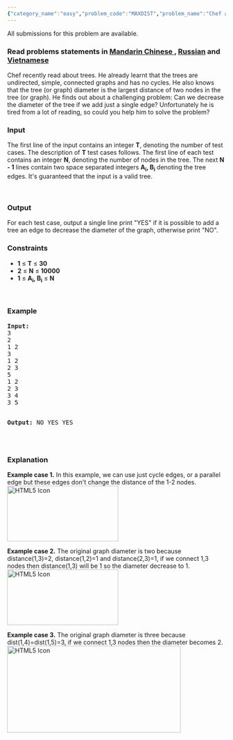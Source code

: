 ```yaml
---
{"category_name":"easy","problem_code":"MAXDIST","problem_name":"Chef and Trees","languages_supported":{"0":"ADA","1":"ASM","2":"BASH","3":"BF","4":"C","5":"C99 strict","6":"CAML","7":"CLOJ","8":"CLPS","9":"CPP 4.3.2","10":"CPP 4.9.2","11":"CPP14","12":"CS2","13":"D","14":"ERL","15":"FORT","16":"FS","17":"GO","18":"HASK","19":"ICK","20":"ICON","21":"JAVA","22":"JS","23":"LISP clisp","24":"LISP sbcl","25":"LUA","26":"NEM","27":"NICE","28":"NODEJS","29":"PAS fpc","30":"PAS gpc","31":"PERL","32":"PERL6","33":"PHP","34":"PIKE","35":"PRLG","36":"PYPY","37":"PYTH","38":"PYTH 3.4","39":"RUBY","40":"SCALA","41":"SCM chicken","42":"SCM guile","43":"SCM qobi","44":"ST","45":"TCL","46":"TEXT","47":"WSPC"},"max_timelimit":1,"source_sizelimit":50000,"problem_author":"iscsi ","problem_tester":null,"date_added":"8-06-2015","tags":{"0":"iscsi","1":"snck15el"},"editorial_url":"http://discuss.codechef.com/problems/MAXDIST","time":{"view_start_date":1434135600,"submit_start_date":1434135600,"visible_start_date":1434135600,"end_date":1735669800},"layout":"problem"}
---
```

<span class="solution-visible-txt">All submissions for this problem are available.</span><h3> Read problems statements in <a target="_blank" href="http://www.codechef.com/download/translated/SNCK15EL/mandarin/MAXDIST.pdf">Mandarin Chinese </a> , <a target="_blank" href="http://www.codechef.com/download/translated/SNCK15EL/russian/MAXDIST.pdf">Russian</a> and <a target="_blank" href="http://www.codechef.com/download/translated/SNCK15EL/vietnamese/MAXDIST.pdf">Vietnamese</a></h3>


<p>
Chef recently read about trees. He already learnt that the trees are undirected, simple, connected graphs and has no cycles. He also knows that the tree (or graph) diameter is the largest distance of two nodes in the tree (or graph). He finds out about a challenging problem: Can we decrease the diameter of the tree if we add just a single edge? Unfortunately he is tired from a lot of reading, so could you help him to solve the problem?

</p>

<h3>Input</h3>
<p><p>The first line of the input contains an integer <b>T</b>, denoting the number of test cases. 
The description of <b>T</b> test cases follows. The first line of each test contains an integer <b>N</b>, denoting the number of nodes in the tree.
The next <b>N - 1</b> lines contain two space separated integers <b>A<sub>i</sub>, B<sub>i</sub></b> denoting the tree edges.
It's guaranteed that the input is a valid tree.
<p> </p>

<h3>Output</h3>
<p>
For each test case, output a single line print "YES" if it is possible to add a tree an edge to decrease the diameter of the graph, otherwise print "NO".
</p>

<h3>Constraints</h3>
<ul>
<li><b>1</b> ≤   <b>T</b> ≤   <b> 30 </b></li>
<li><b>2</b> ≤   <b>N</b> ≤  <b> 10000 </b></li>
<li><b>1</b> ≤  <b>A<sub>i</sub>, B<sub>i</sub></b> ≤  <b> N </b></li>
</ul>
<p> </p>
<h3>Example</h3>
<pre><b>Input:</b>
3
2
1 2
3 
1 2
2 3
5
1 2
2 3
3 4
3 5

<b>Output:</b>
NO
YES
YES
</pre>
<p> </p>
<h3>Explanation</h3>
<p><b>Example case 1.</b> 
In this example, we can use just cycle edges, or a parallel edge but these edges don't change the distance of the 1-2 nodes.
<img src="https://dl.dropboxusercontent.com/u/61869957/example1.bmp" alt="HTML5 Icon" width="256" height="128">
</p>
<p><b>Example case 2.</b>
The original graph diameter is two because distance(1,3)=2, distance(1,2)=1 and distance(2,3)=1, if we connect 1,3 nodes then distance(1,3) will be 1 so the diameter decrease to 1.
<img src="https://dl.dropboxusercontent.com/u/61869957/example2.bmp" alt="HTML5 Icon" width="256" height="128">
</p>

<p><b>Example case 3.</b>
The original graph diameter is three because dist(1,4)=dist(1,5)=3, if we connect 1,3 nodes then the diameter becomes 2.
<img src="https://dl.dropboxusercontent.com/u/61869957/example3.bmp" alt="HTML5 Icon" width="400" height="200">
</p>
